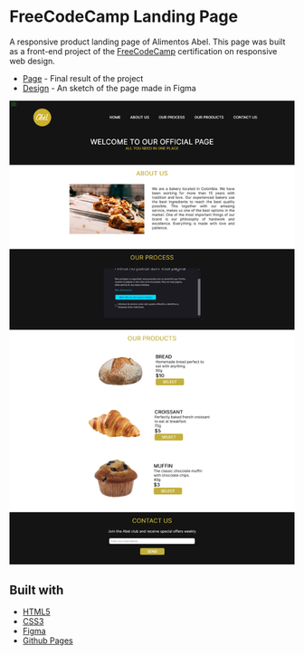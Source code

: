 # FreeCodeCamp Landing Page

A responsive product landing page of Alimentos Abel. This page was built as a front-end project of the [FreeCodeCamp](https://www.freecodecamp.org/learn/responsive-web-design/responsive-web-design-projects/build-a-product-landing-page) certification on responsive web design.

- [Page](https://norwyx.github.io/FCC-Landing-Page/) - Final result of the project
- [Design](https://www.figma.com/file/N0FZEp401WSxCt7w4TZ5nt/Landing-Page?node-id=17%3A407) - An sketch of the page made in Figma

![Landing page](images/final-results.png)




## Built with
- [HTML5](https://developer.mozilla.org/es/docs/HTML/HTML5)
- [CSS3](https://developer.mozilla.org/es/docs/Web/CSS/CSS3)
- [Figma](https://www.figma.com/)
- [Github Pages](https://pages.github.com/)

